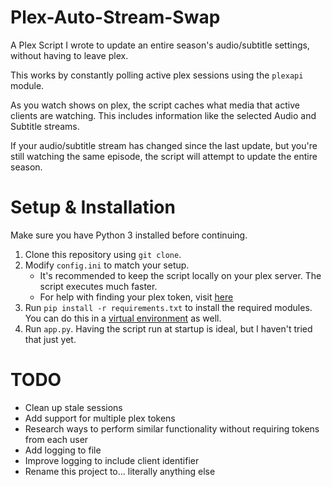 # Plex-Auto-Stream-Swap

A Plex Script I wrote to update an entire season's audio/subtitle settings, without having to leave plex.

This works by constantly polling active plex sessions using the `plexapi` module.

As you watch shows on plex, the script caches what media that active clients are watching. This includes information like the selected Audio and Subtitle streams.

If your audio/subtitle stream has changed since the last update, but you're still watching the same episode, the script will attempt to update the entire season.


# Setup & Installation
Make sure you have Python 3 installed before continuing.

1. Clone this repository using `git clone`.
2. Modify `config.ini` to match your setup.
    - It's recommended to keep the script locally on your plex server. The script executes much faster.
    - For help with finding your plex token, visit [here](https://support.plex.tv/articles/204059436-finding-an-authentication-token-x-plex-token/)
3. Run `pip install -r requirements.txt` to install the required modules. You can do this in a [virtual environment](https://docs.python.org/3/tutorial/venv.html) as well.
4. Run `app.py`. Having the script run at startup is ideal, but I haven't tried that just yet.


# TODO
- Clean up stale sessions
- Add support for multiple plex tokens
- Research ways to perform similar functionality without requiring tokens from each user
- Add logging to file
- Improve logging to include client identifier
- Rename this project to... literally anything else
